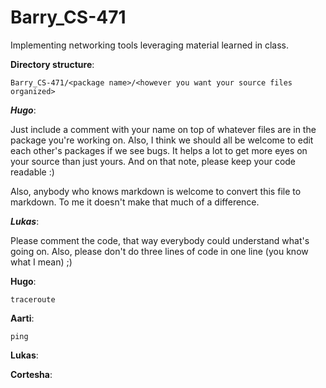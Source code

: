 Barry_CS-471
============

Implementing networking tools leveraging material learned in class.

**Directory structure**:

	Barry_CS-471/<package name>/<however you want your source files organized>

*__Hugo__*:

Just include a comment with your name on top of whatever files are in the 
package you're working on. Also, I think we should all be welcome to edit each 
other's packages if we see bugs. It helps a lot to get more eyes on your source 
than just yours. And on that note, please keep your code readable :)

Also, anybody who knows markdown is welcome to convert this file to markdown.
To me it doesn't make that much of a difference.

*__Lukas__*:

Please comment the code, that way everybody could understand what's going on. Also, please don't do three lines of code in one line (you know what I mean) ;)

**Hugo**:

	traceroute
  
**Aarti**:

	ping

**Lukas**:

**Cortesha**:
